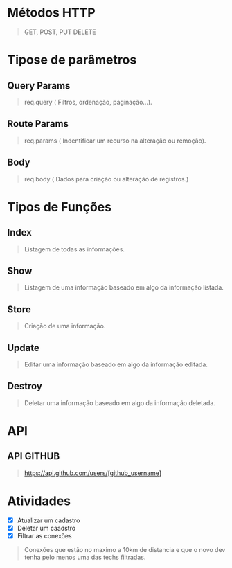 # Métodos HTTP
> GET, POST, PUT DELETE 

# Tipose de parâmetros

## Query Params
> req.query ( Filtros, ordenação, paginação...).
## Route Params
> req.params ( Indentificar um recurso na alteração ou remoção).
## Body
> req.body ( Dados para criação ou alteração de registros.)

# Tipos de Funções

## Index
> Listagem de todas as informações.
## Show
> Listagem de uma informação baseado em algo da informação listada.
## Store
> Criação de uma informação.
## Update
> Editar uma informação baseado em algo da informação editada.
## Destroy
> Deletar uma informação baseado em algo da informação deletada.
# API

## API GITHUB
> https://api.github.com/users/[github_username]



# Atividades 

- [x] Atualizar um cadastro
- [x] Deletar um caadstro
- [x] Filtrar as conexões
> Conexões que estão no maximo a 10km de distancia e que o novo dev tenha pelo menos 
> uma das techs filtradas.
